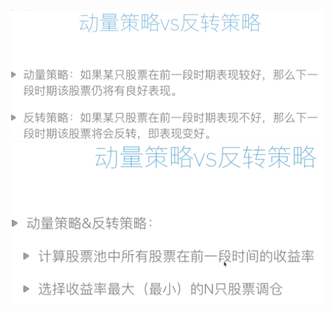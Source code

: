 <!--
 * @Author: guanjiajun www.guanjiajun@ewake.com
 * @Date: 2023-07-07 14:03:52
 * @LastEditors: guanjiajun www.guanjiajun@ewake.com
 * @LastEditTime: 2023-07-07 14:04:15
 * @FilePath: \studys\programming\量化，数据分析\量化应用\策略\动量策略vs反转策略.md
 * @Description: 这是默认设置,请设置`customMade`, 打开koroFileHeader查看配置 进行设置: https://github.com/OBKoro1/koro1FileHeader/wiki/%E9%85%8D%E7%BD%AE
-->
![](images/img-2023-07-07-14-04-05.png)
![](images/img-2023-07-07-14-04-51.png)